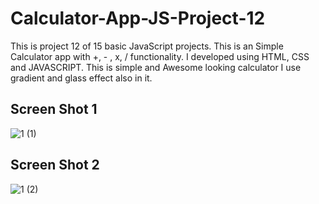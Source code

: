 # Calculator-App-JS-Project-12
This is project 12 of 15 basic JavaScript projects. This is an Simple Calculator app with +, - , x, / functionality. I developed using HTML, CSS and JAVASCRIPT.
This is simple and Awesome looking calculator I use gradient and glass effect also in it.

## Screen Shot 1
![1 (1)](https://github.com/saifullah72437/Calculator-App-JS-Project-12/assets/73275780/a9e93b1f-1189-4eaf-8b2b-e0576e114543)

## Screen Shot 2
![1 (2)](https://github.com/saifullah72437/Calculator-App-JS-Project-12/assets/73275780/f982fc4e-5047-4c79-b0c5-3ad938fe8208)
